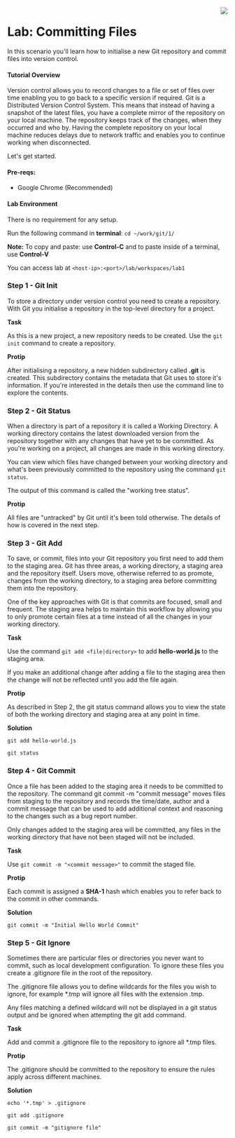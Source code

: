 <img align="right" src="../logo-small.png">


# Lab: Committing Files
In this scenario you'll learn how to initialise a new Git repository and commit files into version control.

#### Tutorial Overview

Version control allows you to record changes to a file or set of files over time enabling you to go back to a specific version if required. Git is a Distributed Version Control System. This means that instead of having a snapshot of the latest files, you have a complete mirror of the repository on your local machine. The repository keeps track of the changes, when they occurred and who by. Having the complete repository on your local machine reduces delays due to network traffic and enables you to continue working when disconnected.

Let's get started.

#### Pre-reqs:
- Google Chrome (Recommended)

#### Lab Environment
There is no requirement for any setup.

Run the following command in **terminal**:
`cd ~/work/git/1/`

**Note:** To copy and paste: use **Control-C** and to paste inside of a terminal, use **Control-V**

You can access lab at `<host-ip>:<port>/lab/workspaces/lab1`

### Step 1 - Git Init
To store a directory under version control you need to create a repository. With Git you initialise a repository in the top-level directory for a project.

**Task**

As this is a new project, a new repository needs to be created. Use the `git init` command to 
create a repository.

**Protip**

After initialising a repository, a new hidden subdirectory called **.git** is created. This subdirectory contains the metadata that Git uses to store it's information. If you're interested in the details then use the command line to explore the contents.

### Step 2 - Git Status
When a directory is part of a repository it is called a Working Directory. A working directory contains the latest downloaded version from the repository together with any changes that have yet to be committed. As you're working on a project, all changes are made in this working directory.

You can view which files have changed between your working directory and what's been previously committed to the repository using the command `git status`.

The output of this command is called the "working tree status".

**Protip**

All files are "untracked" by Git until it's been told otherwise. The details of how is covered in the next step.

### Step 3 - Git Add
To save, or commit, files into your Git repository you first need to add them to the staging area. Git has three areas, a working directory, a staging area and the repository itself. Users move, otherwise referred to as promote, changes from the working directory, to a staging area before committing them into the repository.

One of the key approaches with Git is that commits are focused, small and frequent. The staging area helps to maintain this workflow by allowing you to only promote certain files at a time instead of all the changes in your working directory.

**Task**

Use the command `git add <file|directory>` to add **hello-world.js** to the staging area.

If you make an additional change after adding a file to the staging area then the change will not be reflected until you add the file again.

**Protip**

As described in Step 2, the git status command allows you to view the state of both the working directory and staging area at any point in time.

**Solution**

`git add hello-world.js`

`git status`

### Step 4 - Git Commit
Once a file has been added to the staging area it needs to be committed to the repository. The command git commit -m "commit message" moves files from staging to the repository and records the time/date, author and a commit message that can be used to add additional context and reasoning to the changes such as a bug report number.

Only changes added to the staging area will be committed, any files in the working directory that have not been staged will not be included.

**Task**

Use `git commit -m "<commit message>"` to commit the staged file.

**Protip**

Each commit is assigned a **SHA-1** hash which enables you to refer back to the commit in other commands.

**Solution**

`git commit -m "Initial Hello World Commit"`

### Step 5 - Git Ignore
Sometimes there are particular files or directories you never want to commit, such as local development configuration. To ignore these files you create a .gitignore file in the root of the repository.

The .gitignore file allows you to define wildcards for the files you wish to ignore, for example *.tmp will ignore all files with the extension .tmp.

Any files matching a defined wildcard will not be displayed in a git status output and be ignored when attempting the git add command.

**Task**

Add and commit a .gitignore file to the repository to ignore all *.tmp files.

**Protip**

The .gitignore should be committed to the repository to ensure the rules apply across different machines.

**Solution**

`echo '*.tmp' > .gitignore`

`git add .gitignore`

`git commit -m "gitignore file"`
